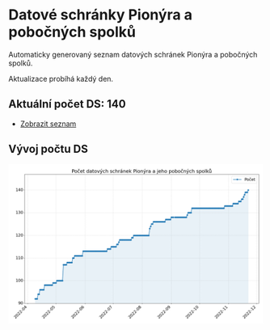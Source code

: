 # Datové schránky Pionýra a pobočných spolků

Automaticky generovaný seznam datových schránek Pionýra a pobočných spolků.

Aktualizace probíhá každý den.

## Aktuální počet DS: 140

- [Zobrazit seznam](datovky.csv)

## Vývoj počtu DS

![Vývoj počtu datových schránek](history.png)
